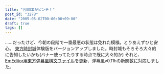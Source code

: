 ```yaml
---
title: "合同CDがピンチ！"
post_id: "3278"
date: "2005-05-02T00:00:00+09:00"
draft: true
tags: []
---
```



……だったけど、今朝の段階で一番最悪の状態は免れた模様。とりあえずひと安心。 [東方時封城](https://danmaq.com/!/thA/)体験版をバージョンアップしました。時封城もそろそろ大々的に告知したいかも(バナー使ってたりする時点で既に大々的か)  それと、[EmEditor用東方弾幕風構文ファイル](/emeditor-danmakufu)を更新、弾幕風v0.11hの新関数に対応しました。
